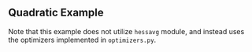 ## Quadratic Example

Note that this example does not utilize `hessavg` module, and instead uses the optimizers implemented in `optimizers.py`.